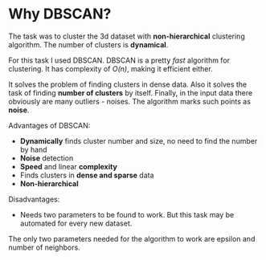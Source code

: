 # Why DBSCAN?

The task was to cluster the 3d dataset with **non-hierarchical** clustering algorithm. The number of clusters is **dynamical**.

For this task I used DBSCAN. DBSCAN is a pretty *fast* algorithm for clustering. It has complexity of *O(n)*, making it efficient either.

It solves the problem of finding clusters in dense data. Also it solves the task of finding **number of clusters** by itself. Finally, in the input data there obviously are many outliers - noises. The algorithm marks such points as **noise**.

Advantages of DBSCAN:

- **Dynamically** finds cluster number and size, no need to find the number by hand
- **Noise** detection
- **Speed** and linear **complexity**
- Finds clusters in **dense and sparse** data
- **Non-hierarchical**

Disadvantages:

- Needs two parameters to be found to work. But this task may be automated for every new dataset.

The only two parameters needed for the algorithm to work are epsilon and number of neighbors.
